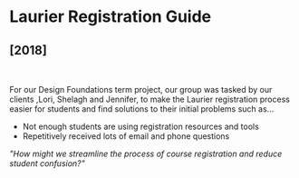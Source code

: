 # Laurier Registration Guide
<h2>[2018]</h2>

<br/>
<p>
For our Design Foundations term project, our group was tasked by our clients ,Lori, Shelagh and Jennifer, to make the Laurier registration process easier for students and find solutions to their initial problems such as...

* Not enough students are using registration resources and tools
* Repetitively received lots of email and phone questions 

<i>"How might we streamline the process of course registration and reduce student confusion?"</i>
</p>
<br/>
